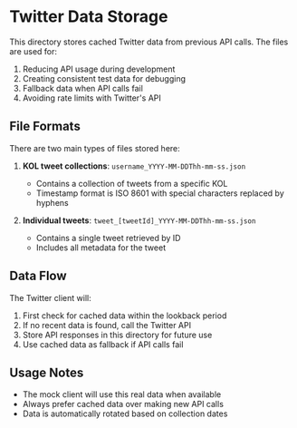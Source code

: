 # Twitter Data Storage

This directory stores cached Twitter data from previous API calls. The files are used for:

1. Reducing API usage during development
2. Creating consistent test data for debugging
3. Fallback data when API calls fail
4. Avoiding rate limits with Twitter's API

## File Formats

There are two main types of files stored here:

1. **KOL tweet collections**: `username_YYYY-MM-DDThh-mm-ss.json`
   - Contains a collection of tweets from a specific KOL
   - Timestamp format is ISO 8601 with special characters replaced by hyphens

2. **Individual tweets**: `tweet_[tweetId]_YYYY-MM-DDThh-mm-ss.json`
   - Contains a single tweet retrieved by ID
   - Includes all metadata for the tweet

## Data Flow

The Twitter client will:
1. First check for cached data within the lookback period
2. If no recent data is found, call the Twitter API
3. Store API responses in this directory for future use
4. Use cached data as fallback if API calls fail

## Usage Notes

- The mock client will use this real data when available
- Always prefer cached data over making new API calls
- Data is automatically rotated based on collection dates